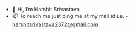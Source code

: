 - 👋 Hi, I’m Harshit Srivastava
- 📫 To reach me just ping me at my mail id i.e. - harshitsrivastava2372@gmail.com


